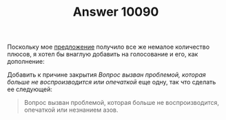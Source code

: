 ﻿---
title: "Answer 10090"
se.owner.user_id: 195342
se.owner.display_name: "Harry"
se.owner.link: "https://ru.meta.stackoverflow.com/users/195342/harry"
se.answer_id: 10090
se.question_id: 10084
se.post_type: answer
se.score: 1
se.is_accepted: False
---
<p>Поскольку мое <a href="https://ru.meta.stackoverflow.com/a/10036/195342">предложение</a> получило все же немалое количество плюсов, я хотел бы внаглую добавить на голосование и его, как дополнение:</p>

<p>Добавить к причине закрытия <em>Вопрос вызван проблемой, которая больше не воспроизводится или опечаткой</em> еще одну, так что сделать ее следующей:</p>

<blockquote>
  <p>Вопрос вызван проблемой, которая больше не воспроизводится, опечаткой или незнанием азов.</p>
</blockquote>
